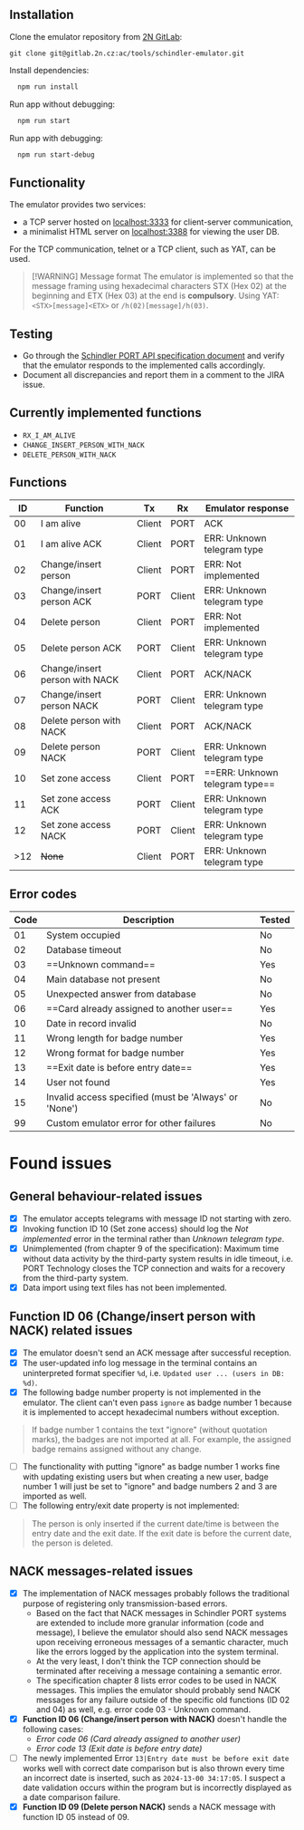 ## Installation

Clone the emulator repository from [2N GitLab](https://gitlab.2n.cz/ac/tools/schindler-emulator):

```shell
git clone git@gitlab.2n.cz:ac/tools/schindler-emulator.git
```

Install dependencies:

```bash
  npm run install
```

Run app without debugging:

```bash
  npm run start
```

Run app with debugging:

```bash
  npm run start-debug
```
## Functionality

The emulator provides two services:

- a TCP server hosted on [localhost:3333](localhost:3333) for client-server communication,
- a minimalist HTML server on [localhost:3388](localhost:3388) for viewing the user DB.

For the TCP communication, telnet or a TCP client, such as YAT, can be used.

> [!WARNING] Message format
> The emulator is implemented so that the message framing using hexadecimal characters STX (Hex 02) at the beginning and ETX (Hex 03) at the end is **compulsory**.
> Using YAT: `<STX>[message]<ETX>` or `/h(02)[message]/h(03)`.
## Testing

- Go through the [Schindler PORT API specification document](https://dev.2n.cz/secure/attachment/127112/ThirdPartyDatabase.pdf) and verify that the emulator responds to the implemented calls accordingly.
- Document all discrepancies and report them in a comment to the JIRA issue.
## Currently implemented functions

- `RX_I_AM_ALIVE`
- `CHANGE_INSERT_PERSON_WITH_NACK`
- `DELETE_PERSON_WITH_NACK`
## Functions

| ID  | Function                       | Tx     | Rx     | Emulator response              |
| --- | ------------------------------ | ------ | ------ | ------------------------------ |
| 00  | I am alive                     | Client | PORT   | ACK                            |
| 01  | I am alive ACK                 | Client | PORT   | ERR: Unknown telegram type     |
| 02  | Change/insert person           | Client | PORT   | ERR: Not implemented           |
| 03  | Change/insert person ACK       | PORT   | Client | ERR: Unknown telegram type     |
| 04  | Delete person                  | Client | PORT   | ERR: Not implemented           |
| 05  | Delete person ACK              | PORT   | Client | ERR: Unknown telegram type     |
| 06  | Change/insert person with NACK | Client | PORT   | ACK/NACK                       |
| 07  | Change/insert person NACK      | PORT   | Client | ERR: Unknown telegram type     |
| 08  | Delete person with NACK        | Client | PORT   | ACK/NACK                       |
| 09  | Delete person NACK             | PORT   | Client | ERR: Unknown telegram type     |
| 10  | Set zone access                | Client | PORT   | ==ERR: Unknown telegram type== |
| 11  | Set zone access ACK            | PORT   | Client | ERR: Unknown telegram type     |
| 12  | Set zone access NACK           | PORT   | Client | ERR: Unknown telegram type     |
| >12 | ~~None~~                       | Client | PORT   | ERR: Unknown telegram type     |
## Error codes

| Code | Description                                           | Tested |
| ---- | ----------------------------------------------------- | ------ |
| 01   | System occupied                                       | No     |
| 02   | Database timeout                                      | No     |
| 03   | ==Unknown command==                                   | Yes    |
| 04   | Main database not present                             | No     |
| 05   | Unexpected answer from database                       | No     |
| 06   | ==Card already assigned to another user==             | Yes    |
| 10   | Date in record invalid                                | No     |
| 11   | Wrong length for badge number                         | Yes    |
| 12   | Wrong format for badge number                         | Yes    |
| 13   | ==Exit date is before entry date==                    | Yes    |
| 14   | User not found                                        | Yes    |
| 15   | Invalid access specified (must be 'Always' or 'None') | No     |
| 99   | Custom emulator error for other failures              | No     |

# Found issues

## General behaviour-related issues

- [x] The emulator accepts telegrams with message ID not starting with zero.
- [x] Invoking function ID 10 (Set zone access) should log the *Not implemented* error in the terminal rather than *Unknown telegram type*.
- [x] Unimplemented (from chapter 9 of the specification): Maximum time without data activity by the third-party system results in idle timeout, i.e. PORT Technology closes the TCP connection and waits for a recovery from the third-party system.
- [x] Data import using text files has not been implemented.
## Function ID 06 (Change/insert person with NACK) related issues

- [x] The emulator doesn't send an ACK message after successful reception.
- [x] The user-updated info log message in the terminal contains an uninterpreted format specifier `%d`, i.e. `Updated user ... (users in DB: %d)`.
- [x] The following badge number property is not implemented in the emulator. The client can't even pass `ignore` as badge number 1 because it is implemented to accept hexadecimal numbers without exception.
> If badge number 1 contains the text "ignore" (without quotation marks), the badges are not imported at all. For example, the assigned badge remains assigned without any change.
- [ ] The functionality with putting "ignore" as badge number 1 works fine with updating existing users but when creating a new user, badge number 1 will just be set to "ignore" and badge numbers 2 and 3 are imported as well.
- [ ] The following entry/exit date property is not implemented:
>The person is only inserted if the current date/time is between the entry date and the exit date. If the exit date is before the current date, the person is deleted.


## NACK messages-related issues

- [x] The implementation of NACK messages probably follows the traditional purpose of registering only transmission-based errors.
	- Based on the fact that NACK messages in Schindler PORT systems are extended to include more granular information (code and message), I believe the emulator should also send NACK messages upon receiving erroneous messages of a semantic character, much like the errors logged by the application into the system terminal.
	- At the very least, I don't think the TCP connection should be terminated after receiving a message containing a semantic error.
	- The specification chapter 8 lists error codes to be used in NACK messages. This implies the emulator should probably send NACK messages for any failure outside of the specific old functions (ID 02 and 04) as well, e.g. error code 03 - Unknown command.
- [x] **Function ID 06 (Change/insert person with NACK)** doesn't handle the following cases:
	- *Error code 06 (Card already assigned to another user)*
	- *Error code 13 (Exit date is before entry date)*
- [ ] The newly implemented Error `13|Entry date must be before exit date` works well with correct date comparison but is also thrown every time an incorrect date is inserted, such as `2024-13-00 34:17:05`. I suspect a date validation occurs within the program but is incorrectly displayed as a date comparison failure. 
- [x] **Function ID 09 (Delete person NACK)** sends a NACK message with function ID 05 instead of 09.